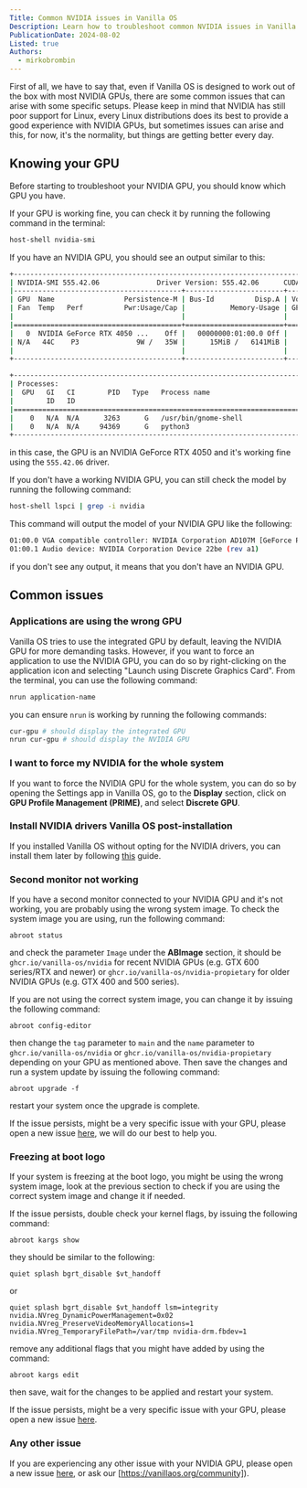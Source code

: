 ```yaml
---
Title: Common NVIDIA issues in Vanilla OS
Description: Learn how to troubleshoot common NVIDIA issues in Vanilla OS.
PublicationDate: 2024-08-02
Listed: true
Authors:
  - mirkobrombin
---
```


First of all, we have to say that, even if Vanilla OS is designed to work out of the box with most NVIDIA GPUs, there are some common issues that can arise with some specific setups. Please keep in mind that NVIDIA has still poor support for Linux, every Linux distributions does its best to provide a good experience with NVIDIA GPUs, but sometimes issues can arise and this, for now, it's the normality, but things are getting better every day.

## Knowing your GPU

Before starting to troubleshoot your NVIDIA GPU, you should know which GPU you have.

If your GPU is working fine, you can check it by running the following command in the terminal:

```bash
host-shell nvidia-smi
```

If you have an NVIDIA GPU, you should see an output similar to this:

```bash
+-----------------------------------------------------------------------------------------+
| NVIDIA-SMI 555.42.06              Driver Version: 555.42.06      CUDA Version: N/A      |
|-----------------------------------------+------------------------+----------------------+
| GPU  Name                 Persistence-M | Bus-Id          Disp.A | Volatile Uncorr. ECC |
| Fan  Temp   Perf          Pwr:Usage/Cap |           Memory-Usage | GPU-Util  Compute M. |
|                                         |                        |               MIG M. |
|=========================================+========================+======================|
|   0  NVIDIA GeForce RTX 4050 ...    Off |   00000000:01:00.0 Off |                  N/A |
| N/A   44C    P3              9W /   35W |      15MiB /   6141MiB |      0%      Default |
|                                         |                        |                  N/A |
+-----------------------------------------+------------------------+----------------------+

+-----------------------------------------------------------------------------------------+
| Processes:                                                                              |
|  GPU   GI   CI        PID   Type   Process name                              GPU Memory |
|        ID   ID                                                               Usage      |
|=========================================================================================|
|    0   N/A  N/A      3263      G   /usr/bin/gnome-shell                            1MiB |
|    0   N/A  N/A     94369      G   python3                                         1MiB |
+-----------------------------------------------------------------------------------------+
```

in this case, the GPU is an NVIDIA GeForce RTX 4050 and it's working fine using the `555.42.06` driver.

If you don't have a working NVIDIA GPU, you can still check the model by running the following command:

```bash
host-shell lspci | grep -i nvidia
```

This command will output the model of your NVIDIA GPU like the following:

```bash
01:00.0 VGA compatible controller: NVIDIA Corporation AD107M [GeForce RTX 4050 Max-Q / Mobile] (rev a1)
01:00.1 Audio device: NVIDIA Corporation Device 22be (rev a1)
```

if you don't see any output, it means that you don't have an NVIDIA GPU.

## Common issues

### Applications are using the wrong GPU

Vanilla OS tries to use the integrated GPU by default, leaving the NVIDIA GPU for more demanding tasks. However, if you want to force an application to use the NVIDIA GPU, you can do so by right-clicking on the application icon and selecting "Launch using Discrete Graphics Card". From the terminal, you can use the following command:

```bash
nrun application-name
```

you can ensure `nrun` is working by running the following commands:

```bash
cur-gpu # should display the integrated GPU
nrun cur-gpu # should display the NVIDIA GPU
```

### I want to force my NVIDIA for the whole system

If you want to force the NVIDIA GPU for the whole system, you can do so by opening the Settings app in Vanilla OS, go to the **Display** section, click on **GPU Profile Management (PRIME)**, and select **Discrete GPU**.

### Install NVIDIA drivers Vanilla OS post-installation

If you installed Vanilla OS without opting for the NVIDIA drivers, you can install them later by following [this](https://docs.vanillaos.org/handbook/en/install-additional-drivers#nvidia%C2%AE-drivers) guide.

### Second monitor not working

If you have a second monitor connected to your NVIDIA GPU and it's not working, you are probably using the wrong system image. To check the system image you are using, run the following command:

```
abroot status
```

and check the parameter `Image` under the **ABImage** section, it should be `ghcr.io/vanilla-os/nvidia` for recent NVIDIA GPUs (e.g. GTX 600 series/RTX and newer) or `ghcr.io/vanilla-os/nvidia-propietary` for older NVIDIA GPUs (e.g. GTX 400 and 500 series).

If you are not using the correct system image, you can change it by issuing the following command:

```
abroot config-editor
```

then change the `tag` parameter to `main` and the `name` parameter to `ghcr.io/vanilla-os/nvidia` or `ghcr.io/vanilla-os/nvidia-propietary` depending on your GPU as mentioned above. Then save the changes and run a system update by issuing the following command:

```
abroot upgrade -f
```

restart your system once the upgrade is complete.

If the issue persists, might be a very specific issue with your GPU, please open a new issue [here](https://github.com/Vanilla-OS/nvidia-image/issues), we will do our best to help you.

### Freezing at boot logo

If your system is freezing at the boot logo, you might be using the wrong system image, look at the previous section to check if you are using the correct system image and change it if needed.

If the issue persists, double check your kernel flags, by issuing the following command:

```
abroot kargs show
```

they should be similar to the following:

```
quiet splash bgrt_disable $vt_handoff
```

or

```
quiet splash bgrt_disable $vt_handoff lsm=integrity nvidia.NVreg_DynamicPowerManagement=0x02 nvidia.NVreg_PreserveVideoMemoryAllocations=1 nvidia.NVreg_TemporaryFilePath=/var/tmp nvidia-drm.fbdev=1
```

remove any additional flags that you might have added by using the command:

```
abroot kargs edit
```

then save, wait for the changes to be applied and restart your system.

If the issue persists, might be a very specific issue with your GPU, please open a new issue [here](https://github.com/Vanilla-OS/nvidia-image/issues).

### Any other issue

If you are experiencing any other issue with your NVIDIA GPU, please open a new issue [here](https://github.com/Vanilla-OS/nvidia-image/issues), or ask our [https://vanillaos.org/community]).
